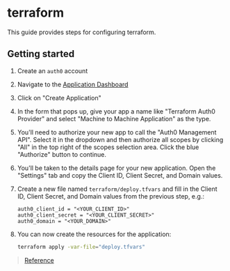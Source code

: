 # terraform

This guide provides steps for configuring terraform.

## Getting started

1. Create an `auth0` account
2. Navigate to the [Application Dashboard](https://manage.auth0.com/#/applications)
3. Click on "Create Application"
4. In the form that pops up, give your app a name like "Terraform Auth0 Provider" and select
   "Machine to Machine Application" as the type.
5. You'll need to authorize your new app to call the "Auth0 Management API". Select it in the
   dropdown and then authorize all scopes by clicking "All" in the top right of the scopes selection
   area. Click the blue "Authorize" button to continue.
6. You'll be taken to the details page for your new application. Open the "Settings" tab and copy
   the Client ID, Client Secret, and Domain values.
7. Create a new file named `terraform/deploy.tfvars` and fill in the Client ID, Client Secret, and
   Domain values from the previous step, e.g.:

   ```hcl
   auth0_client_id = "<YOUR_CLIENT_ID>"
   auth0_client_secret = "<YOUR_CLIENT_SECRET>"
   auth0_domain = "<YOUR_DOMAIN>"
   ```

8. You can now create the resources for the application:

   ```sh
   terraform apply -var-file="deploy.tfvars"
   ```

> [Reference](https://registry.terraform.io/providers/alexkappa/auth0/latest/docs/resources/client)
